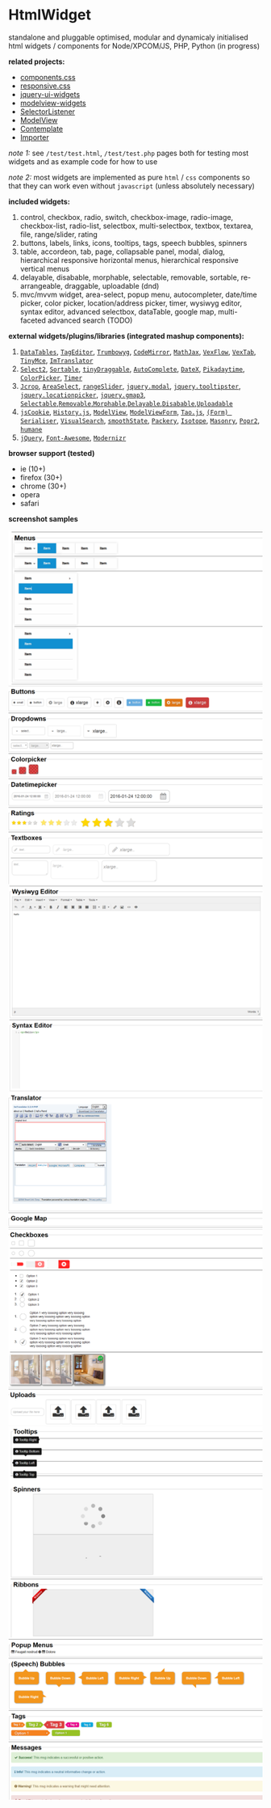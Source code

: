 # HtmlWidget

standalone and pluggable optimised, modular and dynamicaly initialised html widgets / components for Node/XPCOM/JS, PHP, Python (in progress)


**related projects:**

*  [components.css](https://github.com/foo123/components.css)
*  [responsive.css](https://github.com/foo123/responsive.css)
*  [jquery-ui-widgets](https://github.com/foo123/jquery-ui-widgets)
*  [modelview-widgets](https://github.com/foo123/modelview-widgets)
*  [SelectorListener](https://github.com/foo123/SelectorListener)
*  [ModelView](https://github.com/foo123/modelview.js)
*  [Contemplate](https://github.com/foo123/Contemplate)
*  [Importer](https://github.com/foo123/Importer)


*note 1:* see `/test/test.html`, `/test/test.php` pages both for testing most widgets and as example code for how to use

*note 2:* most widgets are implemented as pure `html` / `css` components so that they can work even without `javascript` (unless absolutely necessary)


**included widgets:**


1. control, checkbox, radio, switch, checkbox-image, radio-image, checkbox-list, radio-list, selectbox, multi-selectbox, textbox, textarea, file, range/slider, rating
2. buttons, labels, links, icons, tooltips, tags, speech bubbles, spinners
3. table, accordeon, tab, page, collapsable panel, modal, dialog, hierarchical responsive horizontal menus, hierarchical responsive vertical menus
4. delayable, disabable, morphable, selectable, removable, sortable, re-arrangeable, draggable, uploadable (dnd)
5. mvc/mvvm widget, area-select, popup menu, autocompleter, date/time picker, color picker, location/address picker, timer, wysiwyg editor, syntax  editor, advanced selectbox, dataTable, google map, multi-faceted advanced search (TODO)


**external widgets/plugins/libraries (integrated mashup components):**

1. [`DataTables`](https://github.com/DataTables/DataTables), [`TagEditor`](https://github.com/Pixabay/jQuery-tagEditor), [`Trumbowyg`](https://github.com/Alex-D/Trumbowyg), [`CodeMirror`](https://github.com/codemirror/CodeMirror), [`MathJax`](https://github.com/mathjax/MathJax), [`VexFlow`](https://github.com/0xfe/vexflow), [`VexTab`](https://github.com/0xfe/vextab), [`TinyMce`](https://github.com/tinymce/tinymce), [`ImTranslator`](http://about.imtranslator.net/)
2. [`Select2`](https://github.com/select2/select2), [`Sortable`](https://github.com/RubaXa/Sortable), [`tinyDraggable`](https://github.com/Pixabay/jQuery-tinyDraggable), [`AutoComplete`](https://github.com/foo123/AutoComplete), [`DateX`](https://github.com/foo123/DateX), [`Pikadaytime`](https://github.com/foo123/Pikadaytime), [`ColorPicker`](https://github.com/foo123/ColorPicker), [`Timer`](https://github.com/foo123/Timer)
3. [`Jcrop`](https://github.com/tapmodo/Jcrop), [`AreaSelect`](https://github.com/foo123/area-select.js), [`rangeSlider`](https://github.com/andreruffert/rangeslider.js), [`jquery.modal`](http://github.com/kylefox/jquery-modal), [`jquery.tooltipster`](https://github.com/iamceege/tooltipster), [`jquery.locationpicker`](https://github.com/Logicify/jquery-locationpicker-plugin), [`jquery.gmap3`](https://github.com/foo123/jquery-plugins), [`Selectable`,`Removable`,`Morphable`,`Delayable`,`Disabable`,`Uploadable`](https://github.com/foo123/jquery-ui-widgets)
4. [`jsCookie`](https://github.com/js-cookie/js-cookie), [`History.js`](https://github.com/browserstate/History.js/), [`ModelView`](https://github.com/foo123/modelview.js), [`ModelViewForm`](https://github.com/foo123/modelview-form.js), [`Tao.js`](https://github.com/foo123/Tao.js), [`(Form) Serialiser`](https://github.com/foo123/serialiser.js), [`VisualSearch`](https://github.com/foo123/VisualSearch.js), [`smoothState`](https://github.com/miguel-perez/smoothState.js), [`Packery`](https://github.com/metafizzy/packery), [`Isotope`](https://github.com/metafizzy/isotope), [`Masonry`](https://github.com/desandro/masonry), [`Popr2`](https://github.com/foo123/Popr2), [`humane`](http://wavded.github.com/humane-js/)
5. [`jQuery`](https://jquery.com/), [`Font-Awesome`](https://github.com/FortAwesome/Font-Awesome), [`Modernizr`](https://github.com/modernizr/modernizr)


**browser support (tested)**

* ie (10+)
* firefox (30+)
* chrome (30+)
* opera
* safari


**screenshot samples**


![widgets-1](/screenshots/widgets-1.png)
![widgets-2](/screenshots/widgets-2.png)
![widgets-3](/screenshots/widgets-3.png)
![widgets-4](/screenshots/widgets-4.png)
![widgets-5](/screenshots/widgets-5.png)
![widgets-6](/screenshots/widgets-6.png)
![widgets-7](/screenshots/widgets-7.png)
